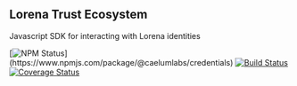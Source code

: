 ## Lorena Trust Ecosystem

Javascript SDK for interacting with Lorena identities

[![NPM Status]("https://img.shields.io/npm/v/@caelumlabs/credentials.svg?style=flat")](https://www.npmjs.com/package/@caelumlabs/credentials)
[![Build Status](https://travis-ci.org/caelumlabs/lorena.svg?branch=master)](https://travis-ci.org/caelumlabs/comms)
[![Coverage Status](https://coveralls.io/repos/github/caelumlabs/lorena/badge.svg?branch=master)](https://coveralls.io/github/caelumlabs/lorena?branch=master)
